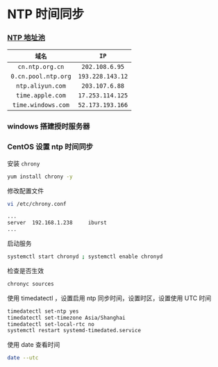 # NTP 时间同步

### [NTP 地址池](http://www.ntp.org.cn/pool.php)


|       `域名`        |       `IP`       |
| :-----------------: | :--------------: |
|   `cn.ntp.org.cn`   |  `202.108.6.95`  |
| `0.cn.pool.ntp.org` | `193.228.143.12` |
|  `ntp.aliyun.com`   |  `203.107.6.88`  |
|  `time.apple.com`   | `17.253.114.125` |
| `time.windows.com`  | `52.173.193.166` |

### windows 搭建授时服务器

### CentOS 设置 ntp 时间同步

安装 `chrony`

```sh
yum install chrony -y
```

修改配置文件

```sh
vi /etc/chrony.conf

...
server  192.168.1.238     iburst
...

```

启动服务

```sh
systemctl start chronyd ; systemctl enable chronyd
```

检查是否生效

```sh
chronyc sources
```

使用 timedatectl ，设置启用 ntp 同步时间，设置时区，设置使用 UTC 时间

```sh
timedatectl set-ntp yes
timedatectl set-timezone Asia/Shanghai
timedatectl set-local-rtc no
systemctl restart systemd-timedated.service
```

使用 date 查看时间

```sh
date --utc
```